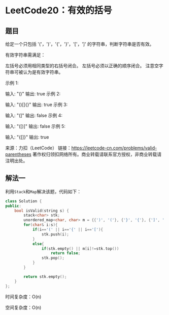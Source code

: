 # LeetCode20：有效的括号

## 题目

给定一个只包括 '('，')'，'{'，'}'，'['，']' 的字符串，判断字符串是否有效。

有效字符串需满足：

左括号必须用相同类型的右括号闭合。
左括号必须以正确的顺序闭合。
注意空字符串可被认为是有效字符串。

示例 1:

输入: "()"
输出: true
示例 2:

输入: "()[]{}"
输出: true
示例 3:

输入: "(]"
输出: false
示例 4:

输入: "([)]"
输出: false
示例 5:

输入: "{[]}"
输出: true

来源：力扣（LeetCode）
链接：https://leetcode-cn.com/problems/valid-parentheses
著作权归领扣网络所有。商业转载请联系官方授权，非商业转载请注明出处。

## 解法一

利用`Stack`和`Map`解决该题，代码如下：

```c++
class Solution {
public:
    bool isValid(string s) {
        stack<char> stk;
        unordered_map<char, char> m = {{')', '('}, {'}', '{'}, {']', '['}};
        for(char& i:s){
            if(i=='(' || i=='{' || i=='['){
                stk.push(i);
            }
            else{
                if(stk.empty() || m[i]!=stk.top())
                    return false;
                stk.pop();
            }
        }

        return stk.empty();
    }
};
```

时间复杂度：O(n)

空间复杂度：O(n)

